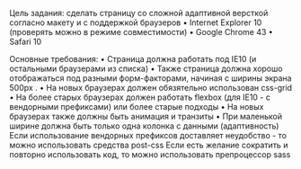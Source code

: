 Цель задания: сделать страницу со сложной адаптивной версткой согласно макету и с поддержкой браузеров 
•    Internet Explorer 10 (проверять можно в режиме совместимости)
•    Google Chrome 43
•    Safari 10

Основные требования:
•    Страница должна работать под IE10 (и остальными браузерами из списка)
•    Также страница должна  хорошо отображаться под разными форм-факторами, начиная с ширины экрана 500px .
•    На новых браузерах должен обязятельно использован css-grid
•    На более старых браузерах должен работать flexbox (для IE10 - c вендорными префиксами) или более старые подходы
•    На новых браузерах также должны быть анимация и транзиты
•    При маленькой ширине должна быть только одна колонка с данными (адаптивность)
Если использование вендорных префиксов доставляет неудобство - то можно использовать средства post-css
Если есть желание сократить и повторно использовать код, то можно использовать препроцессор sass